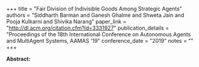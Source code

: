+++
title = "Fair Division of Indivisible Goods Among Strategic Agents"
authors = "Siddharth Barman and Ganesh Ghalme and Shweta Jain and Pooja Kulkarni and Shivika Narang"
paper_link = "http://dl.acm.org/citation.cfm?id=3331927"
publication_details = "Proceedings of the 18th International Conference on Autonomous Agents and MultiAgent Systems,  AAMAS '19"
conference_date = "2019"
notes = ""
+++

<b>Abstract:</b>
